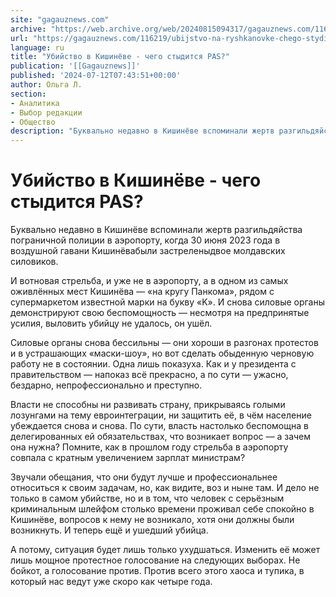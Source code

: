 ```yaml
---
site: "gagauznews.com"
archive: "https://web.archive.org/web/20240815094317/gagauznews.com/116219/ubijstvo-na-ryshkanovke-chego-styditsya-vlast.html"
url: "https://gagauznews.com/116219/ubijstvo-na-ryshkanovke-chego-styditsya-vlast.html"
language: ru
title: "Убийство в Кишинёве - чего стыдится PAS?"
publication: '[[Gagauznews]]'
published: '2024-07-12T07:43:51+00:00'
author: Ольга Л.
section:
- Аналитика
- Выбор редакции
- Общество
description: "Буквально недавно в Кишинёве вспоминали жертв разгильдяйства пограничной полиции в аэропорту, когда 30 июня 2023 года в воздушной гавани Кишинёва были застрелены двое молдавских силовиков. И вот новая стрельба, и уже не в аэропорту, а в одном из самых оживлённых мест Кишинёва — «на кругу Панкома», рядом с супермаркетом известной марки на букву «K». И снова силовые органы демонстрируют свою беспомощность — несмотря на предпринятые усилия, выловить убийцу не удалось, он ушёл. Силовые органы снова бессильны — они хороши в разгонах протестов и в устрашающих «маски-шоу», но вот сделать обыденную черновую работу не в состоянии. Одна лишь показуха. Как и […]"
---
```


# Убийство в Кишинёве - чего стыдится PAS?

Буквально недавно в Кишинёве вспоминали жертв разгильдяйства пограничной полиции в аэропорту, когда 30 июня 2023 года в воздушной гавани Кишинёвабыли застреленыдвое молдавских силовиков.

И вотновая стрельба, и уже не в аэропорту, а в одном из самых оживлённых мест Кишинёва — «на кругу Панкома», рядом с супермаркетом известной марки на букву «K». И снова силовые органы демонстрируют свою беспомощность — несмотря на предпринятые усилия, выловить убийцу не удалось, он ушёл.

Силовые органы снова бессильны — они хороши в разгонах протестов и в устрашающих «маски-шоу», но вот сделать обыденную черновую работу не в состоянии. Одна лишь показуха. Как и у президента с правительством — напоказ всё прекрасно, а по сути — ужасно, бездарно, непрофессионально и преступно.

Власти не способны ни развивать страну, прикрываясь голыми лозунгами на тему евроинтеграции, ни защитить её, в чём население убеждается снова и снова. По сути, власть настолько беспомощна в делегированных ей обязательствах, что возникает вопрос — а зачем она нужна? Помните, как в прошлом году стрельба в аэропорту совпала с кратным увеличением зарплат министрам?

Звучали обещания, что они будут лучше и профессиональнее относиться к своим задачам, но, как видите, воз и ныне там. И дело не только в самом убийстве, но и в том, что человек с серьёзным криминальным шлейфом столько времени проживал себе спокойно в Кишинёве, вопросов к нему не возникало, хотя они должны были возникнуть. И теперь ещё и ушедший убийца.

А потому, ситуация будет лишь только ухудшаться. Изменить её может лишь мощное протестное голосование на следующих выборах. Не бойкот, а голосование против. Против всего этого хаоса и тупика, в который нас ведут уже скоро как четыре года.